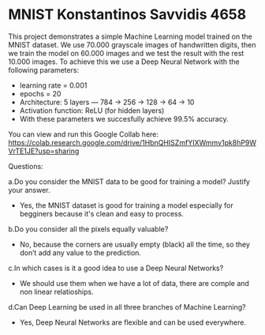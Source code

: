 # MNIST Konstantinos Savvidis 4658
This project demonstrates a simple Machine Learning model trained on the MNIST dataset. We use 70.000 grayscale images of handwritten digits, then we train the model on 60.000 images and we test the result with the rest 10.000 images. To achieve this we use a Deep Neural Network with the following parameters: 
- learning rate = 0.001
- epochs = 20
-  Architecture: 5 layers — 784 → 256 → 128 → 64 → 10
-  Activation function: ReLU (for hidden layers)
-   With these parameters we succesfully achieve  99.5% accuracy.

  You can view and run this Google Collab here: https://colab.research.google.com/drive/1HbnQHISZmfYIXWmmv1pk8hP9WVrTE1JE?usp=sharing

Questions:

a.Do you consider the MNIST data to be good for training a model? Justify your answer.
- Yes, the MNIST dataset is good for training a model especially for begginers because it's clean and easy to process.

b.Do you consider all the pixels equally valuable?
- No, because the corners are usually empty (black) all the time, so they don’t add any value to the prediction.

c.In which cases is it a good idea to use a Deep Neural Networks?
- We should use them when we have a lot of data, there are comple and non linear relatioships.

d.Can Deep Learning be used in all three branches of Machine Learning?
- Yes, Deep Neural Networks are flexible and can be used everywhere.
